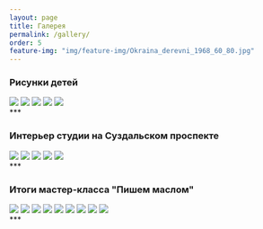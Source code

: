 ```yaml
---
layout: page
title: Галерея
permalink: /gallery/
order: 5
feature-img: "img/feature-img/Okraina_derevni_1968_60_80.jpg"
---
```

<h3>Рисунки детей</h3>
<div class="fotorama"
     data-width="100%"
     data-ratio="800/600"
     data-nav="thumbs"
     data-arrows="true">
  <img src="/img/children/1.jpg">
  <img src="/img/children/2.jpg">
  <img src="/img/children/3.jpg">
  <img src="/img/children/4.jpg">
  <img src="/img/children/5.jpg">
</div>
***
<h3>Интерьер студии на Суздальском проспекте</h3>
<div class="fotorama"
     data-width="100%"
     data-ratio="800/600"
     data-nav="thumbs"
     data-arrows="true">
  <img src="/img/inter/1.jpg">
  <img src="/img/inter/2.jpg">
  <img src="/img/inter/3.jpg">
  <img src="/img/inter/4.jpg">
  <img src="/img/inter/5.jpg">
</div>
***
<h3>Итоги мастер-класса "Пишем маслом"</h3>
<div class="fotorama"
     data-width="100%"
     data-ratio="800/600"
     data-nav="thumbs"
     data-arrows="true">
  <img src="/img/master_class_maslo/1.jpg">
  <img src="/img/master_class_maslo/2.jpg">
  <img src="/img/master_class_maslo/3.jpg">
  <img src="/img/master_class_maslo/4.jpg">
  <img src="/img/master_class_maslo/5.jpg">
  <img src="/img/master_class_maslo/6.jpg">
  <img src="/img/master_class_maslo/7.jpg">
  <img src="/img/master_class_maslo/8.jpg">
  <img src="/img/master_class_maslo/9.jpg">
</div>
***
